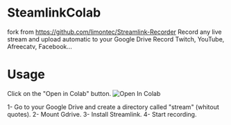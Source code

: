 # SteamlinkColab
fork from https://github.com/limontec/Streamlink-Recorder
Record any live stream and upload automatic to your Google Drive
Record Twitch, YouTube, Afreecatv, Facebook...
# Usage
Click on the "Open in Colab" button. ![Open In Colab](https://colab.research.google.com/github/dongxiat/SteamlinkColab/blob/main/StreamlinkColab.ipynb)

1- Go to your Google Drive and create a directory called "stream" (whitout quotes).
2- Mount Gdrive.
3- Install Streamlink.
4- Start recording.
